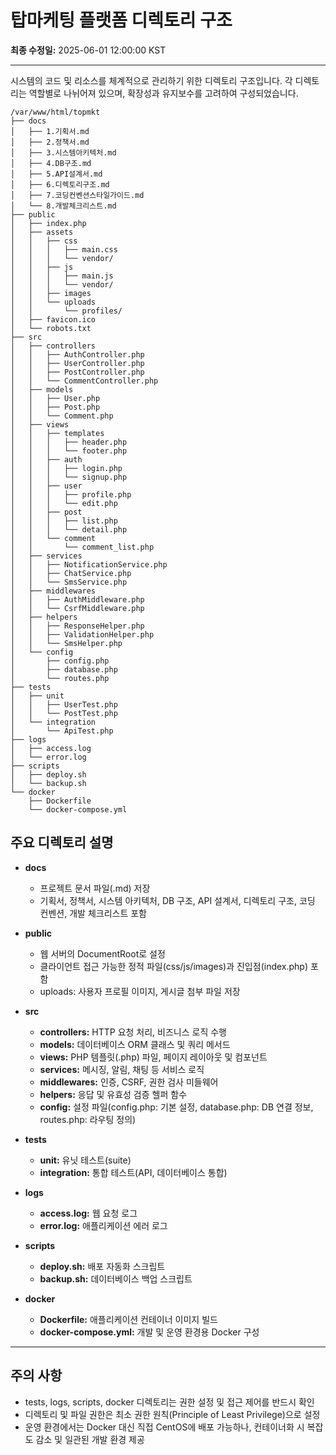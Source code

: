 # 탑마케팅 플랫폼 디렉토리 구조

**최종 수정일:** 2025-06-01 12:00:00 KST

---

시스템의 코드 및 리소스를 체계적으로 관리하기 위한 디렉토리 구조입니다. 각 디렉토리는 역할별로 나뉘어져 있으며, 확장성과 유지보수를 고려하여 구성되었습니다.

```
/var/www/html/topmkt
├── docs
│   ├── 1.기획서.md
│   ├── 2.정책서.md
│   ├── 3.시스템아키텍처.md
│   ├── 4.DB구조.md
│   ├── 5.API설계서.md
│   ├── 6.디렉토리구조.md
│   ├── 7.코딩컨벤션스타일가이드.md
│   └── 8.개발체크리스트.md
├── public
│   ├── index.php
│   ├── assets
│   │   ├── css
│   │   │   ├── main.css
│   │   │   └── vendor/
│   │   ├── js
│   │   │   ├── main.js
│   │   │   └── vendor/
│   │   ├── images
│   │   └── uploads
│   │       └── profiles/
│   ├── favicon.ico
│   └── robots.txt
├── src
│   ├── controllers
│   │   ├── AuthController.php
│   │   ├── UserController.php
│   │   ├── PostController.php
│   │   └── CommentController.php
│   ├── models
│   │   ├── User.php
│   │   ├── Post.php
│   │   └── Comment.php
│   ├── views
│   │   ├── templates
│   │   │   ├── header.php
│   │   │   └── footer.php
│   │   ├── auth
│   │   │   ├── login.php
│   │   │   └── signup.php
│   │   ├── user
│   │   │   ├── profile.php
│   │   │   └── edit.php
│   │   ├── post
│   │   │   ├── list.php
│   │   │   └── detail.php
│   │   └── comment
│   │       └── comment_list.php
│   ├── services
│   │   ├── NotificationService.php
│   │   ├── ChatService.php
│   │   └── SmsService.php
│   ├── middlewares
│   │   ├── AuthMiddleware.php
│   │   └── CsrfMiddleware.php
│   ├── helpers
│   │   ├── ResponseHelper.php
│   │   ├── ValidationHelper.php
│   │   └── SmsHelper.php
│   └── config
│       ├── config.php
│       ├── database.php
│       └── routes.php
├── tests
│   ├── unit
│   │   ├── UserTest.php
│   │   └── PostTest.php
│   └── integration
│       └── ApiTest.php
├── logs
│   ├── access.log
│   └── error.log
├── scripts
│   ├── deploy.sh
│   └── backup.sh
└── docker
    ├── Dockerfile
    └── docker-compose.yml
```

## 주요 디렉토리 설명

- **docs**  
  - 프로젝트 문서 파일(.md) 저장  
  - 기획서, 정책서, 시스템 아키텍처, DB 구조, API 설계서, 디렉토리 구조, 코딩 컨벤션, 개발 체크리스트 포함

- **public**  
  - 웹 서버의 DocumentRoot로 설정  
  - 클라이언트 접근 가능한 정적 파일(css/js/images)과 진입점(index.php) 포함  
  - uploads: 사용자 프로필 이미지, 게시글 첨부 파일 저장

- **src**  
  - **controllers:** HTTP 요청 처리, 비즈니스 로직 수행  
  - **models:** 데이터베이스 ORM 클래스 및 쿼리 메서드  
  - **views:** PHP 템플릿(.php) 파일, 페이지 레이아웃 및 컴포넌트  
  - **services:** 메시징, 알림, 채팅 등 서비스 로직  
  - **middlewares:** 인증, CSRF, 권한 검사 미들웨어  
  - **helpers:** 응답 및 유효성 검증 헬퍼 함수  
  - **config:** 설정 파일(config.php: 기본 설정, database.php: DB 연결 정보, routes.php: 라우팅 정의)

- **tests**  
  - **unit:** 유닛 테스트(suite)  
  - **integration:** 통합 테스트(API, 데이터베이스 통합)

- **logs**  
  - **access.log:** 웹 요청 로그  
  - **error.log:** 애플리케이션 에러 로그

- **scripts**  
  - **deploy.sh:** 배포 자동화 스크립트  
  - **backup.sh:** 데이터베이스 백업 스크립트

- **docker**  
  - **Dockerfile:** 애플리케이션 컨테이너 이미지 빌드  
  - **docker-compose.yml:** 개발 및 운영 환경용 Docker 구성

---

## 주의 사항
- tests, logs, scripts, docker 디렉토리는 권한 설정 및 접근 제어를 반드시 확인  
- 디렉토리 및 파일 권한은 최소 권한 원칙(Principle of Least Privilege)으로 설정  
- 운영 환경에서는 Docker 대신 직접 CentOS에 배포 가능하나, 컨테이너화 시 복잡도 감소 및 일관된 개발 환경 제공  
